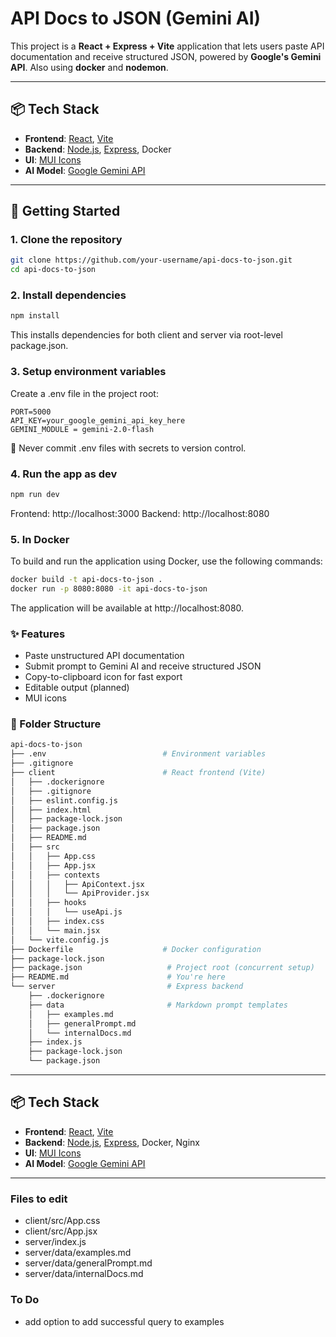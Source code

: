 # API Docs to JSON (Gemini AI)

This project is a **React + Express + Vite** application that lets users paste API documentation and receive structured JSON, powered by **Google's Gemini API**. Also using **docker** and **nodemon**.

---

## 📦 Tech Stack

- **Frontend**: [React](https://react.dev/), [Vite](https://vitejs.dev/)
- **Backend**: [Node.js](https://nodejs.org/), [Express](https://expressjs.com/), Docker
- **UI**: [MUI Icons](https://mui.com/material-ui/material-icons/)
- **AI Model**: [Google Gemini API](https://ai.google.dev/)

---

## 🚀 Getting Started

### 1. Clone the repository

```bash
git clone https://github.com/your-username/api-docs-to-json.git
cd api-docs-to-json
```

### 2. Install dependencies
```bash
npm install
```
This installs dependencies for both client and server via root-level package.json.

### 3. Setup environment variables

Create a .env file in the project root:

```
PORT=5000
API_KEY=your_google_gemini_api_key_here
GEMINI_MODULE = gemini-2.0-flash
```
🔐 Never commit .env files with secrets to version control.

### 4. Run the app as dev
``` bash
npm run dev
```
Frontend: http://localhost:3000
Backend: http://localhost:8080

### 5. In Docker
To build and run the application using Docker, use the following commands:
```bash
docker build -t api-docs-to-json .
docker run -p 8080:8080 -it api-docs-to-json
```
The application will be available at http://localhost:8080.

### ✨ Features
- Paste unstructured API documentation
- Submit prompt to Gemini AI and receive structured JSON
- Copy-to-clipboard icon for fast export
- Editable output (planned)
- MUI icons

### 📁 Folder Structure
``` bash
api-docs-to-json
├── .env                          # Environment variables
├── .gitignore
├── client                        # React frontend (Vite)
│   ├── .dockerignore
│   ├── .gitignore
│   ├── eslint.config.js
│   ├── index.html
│   ├── package-lock.json
│   ├── package.json
│   ├── README.md
│   ├── src
│   │   ├── App.css
│   │   ├── App.jsx
│   │   ├── contexts
│   │   │   ├── ApiContext.jsx
│   │   │   └── ApiProvider.jsx
│   │   ├── hooks
│   │   │   └── useApi.js
│   │   ├── index.css
│   │   └── main.jsx
│   └── vite.config.js
├── Dockerfile                    # Docker configuration
├── package-lock.json
├── package.json                   # Project root (concurrent setup)
├── README.md                      # You're here
└── server                         # Express backend
    ├── .dockerignore
    ├── data                       # Markdown prompt templates
    │   ├── examples.md
    │   ├── generalPrompt.md
    │   └── internalDocs.md
    ├── index.js
    ├── package-lock.json
    └── package.json
```

---

## 📦 Tech Stack

- **Frontend**: [React](https://react.dev/), [Vite](https://vitejs.dev/)
- **Backend**: [Node.js](https://nodejs.org/), [Express](https://expressjs.com/), Docker, Nginx
- **UI**: [MUI Icons](https://mui.com/material-ui/material-icons/)
- **AI Model**: [Google Gemini API](https://ai.google.dev/)

---

### Files to edit

- client/src/App.css
- client/src/App.jsx
- server/index.js
- server/data/examples.md
- server/data/generalPrompt.md
- server/data/internalDocs.md

### To Do
- add option to add successful query to examples